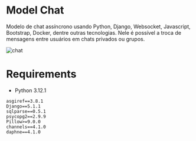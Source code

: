 # Model Chat

Modelo de chat assíncrono usando Python, Django, Websocket, Javascript, Bootstrap, Docker, dentre outras tecnologias. Nele é possível a troca de mensagens entre usuários em chats privados ou grupos.

![chat](model_chat/static/img/duo_chat.gif)

# Requirements

* Python 3.12.1

```shell
asgiref==3.8.1
Django==5.1.1
sqlparse==0.5.1
psycopg2==2.9.9
Pillow>=9.0.0
channels==4.1.0
daphne==4.1.0
```

